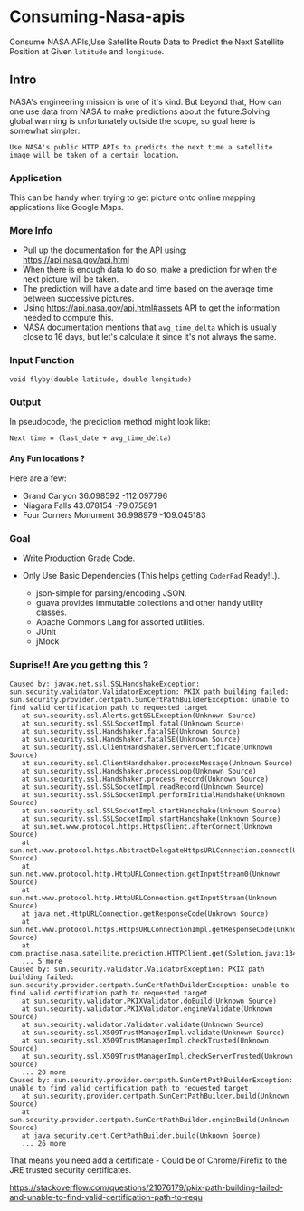 # Consuming-Nasa-apis

Consume NASA APIs,Use Satellite Route Data to Predict the Next Satellite Position at Given `latitude` and `longitude`.

## Intro 

NASA's engineering mission is one of it's kind. But beyond that, How can one use data from NASA to make 
predictions about the future.Solving global warming is unfortunately outside the scope, so goal here is 
somewhat simpler:

``` 
Use NASA's public HTTP APIs to predicts the next time a satellite image will be taken of a certain location.
```

### Application

This can be handy when trying to get picture onto online mapping applications like Google Maps.

### More Info

* Pull up the documentation for the API using: https://api.nasa.gov/api.html 
* When there is enough data to do so, make a prediction for when the next picture will be taken. 
* The prediction will have a date and time based on the average time between successive pictures. 
* Using  https://api.nasa.gov/api.html#assets API to get the information needed to compute this. 
* NASA documentation mentions that ``` avg_time_delta ``` which is usually close to 16 days, 
  but let's calculate it since it's not always the same.

### Input Function

``` void flyby(double latitude, double longitude) ```

### Output 

In pseudocode, the prediction method might look like:  

``` Next time = (last_date + avg_time_delta) ```

#### Any Fun locations ? 

Here are a few:

* Grand Canyon 36.098592 -112.097796 
* Niagara Falls 43.078154 -79.075891 
* Four Corners Monument 36.998979 -109.045183

### Goal

* Write Production Grade Code.
* Only Use Basic Dependencies (This helps getting `CoderPad` Ready!!.).

    * json-simple for parsing/encoding JSON.
    * guava provides immutable collections and other handy utility classes.
    * Apache Commons Lang for assorted utilities.
    * JUnit
    * jMock
    
 ### Suprise!! Are you getting this ?
 
 ```
 Caused by: javax.net.ssl.SSLHandshakeException: sun.security.validator.ValidatorException: PKIX path building failed: sun.security.provider.certpath.SunCertPathBuilderException: unable to find valid certification path to requested target
	at sun.security.ssl.Alerts.getSSLException(Unknown Source)
	at sun.security.ssl.SSLSocketImpl.fatal(Unknown Source)
	at sun.security.ssl.Handshaker.fatalSE(Unknown Source)
	at sun.security.ssl.Handshaker.fatalSE(Unknown Source)
	at sun.security.ssl.ClientHandshaker.serverCertificate(Unknown Source)
	at sun.security.ssl.ClientHandshaker.processMessage(Unknown Source)
	at sun.security.ssl.Handshaker.processLoop(Unknown Source)
	at sun.security.ssl.Handshaker.process_record(Unknown Source)
	at sun.security.ssl.SSLSocketImpl.readRecord(Unknown Source)
	at sun.security.ssl.SSLSocketImpl.performInitialHandshake(Unknown Source)
	at sun.security.ssl.SSLSocketImpl.startHandshake(Unknown Source)
	at sun.security.ssl.SSLSocketImpl.startHandshake(Unknown Source)
	at sun.net.www.protocol.https.HttpsClient.afterConnect(Unknown Source)
	at sun.net.www.protocol.https.AbstractDelegateHttpsURLConnection.connect(Unknown Source)
	at sun.net.www.protocol.http.HttpURLConnection.getInputStream0(Unknown Source)
	at sun.net.www.protocol.http.HttpURLConnection.getInputStream(Unknown Source)
	at java.net.HttpURLConnection.getResponseCode(Unknown Source)
	at sun.net.www.protocol.https.HttpsURLConnectionImpl.getResponseCode(Unknown Source)
	at com.practise.nasa.satellite.prediction.HTTPClient.get(Solution.java:134)
	... 5 more
Caused by: sun.security.validator.ValidatorException: PKIX path building failed: sun.security.provider.certpath.SunCertPathBuilderException: unable to find valid certification path to requested target
	at sun.security.validator.PKIXValidator.doBuild(Unknown Source)
	at sun.security.validator.PKIXValidator.engineValidate(Unknown Source)
	at sun.security.validator.Validator.validate(Unknown Source)
	at sun.security.ssl.X509TrustManagerImpl.validate(Unknown Source)
	at sun.security.ssl.X509TrustManagerImpl.checkTrusted(Unknown Source)
	at sun.security.ssl.X509TrustManagerImpl.checkServerTrusted(Unknown Source)
	... 20 more
Caused by: sun.security.provider.certpath.SunCertPathBuilderException: unable to find valid certification path to requested target
	at sun.security.provider.certpath.SunCertPathBuilder.build(Unknown Source)
	at sun.security.provider.certpath.SunCertPathBuilder.engineBuild(Unknown Source)
	at java.security.cert.CertPathBuilder.build(Unknown Source)
	... 26 more
```
That means you need add a certificate - Could be of Chrome/Firefix to the JRE trusted security certificates.

https://stackoverflow.com/questions/21076179/pkix-path-building-failed-and-unable-to-find-valid-certification-path-to-requ

